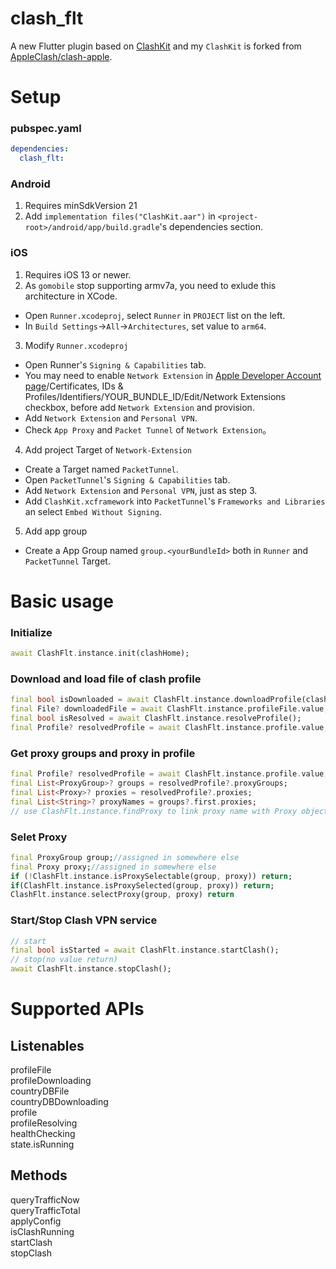 # clash_flt

A new Flutter plugin based on [ClashKit](https://github.com/LondonX/clash-kit) and my `ClashKit` is forked from [AppleClash/clash-apple](https://github.com/AppleClash/clash-apple).

# Setup
### pubspec.yaml
```yaml
dependencies:
  clash_flt:
```
### Android
1. Requires minSdkVersion 21
2. Add `implementation files("ClashKit.aar")` in `<project-root>/android/app/build.gradle`'s dependencies section.
### iOS
1. Requires iOS 13 or newer.
2. As `gomobile` stop supporting armv7a, you need to exlude this architecture in XCode.
* Open `Runner.xcodeproj`, select `Runner` in `PROJECT` list on the left.
* In `Build Settings`->`All`->`Architectures`, set value to `arm64`.

3. Modify `Runner.xcodeproj`
* Open Runner's `Signing & Capabilities` tab.
* You may need to enable `Network Extension` in [Apple Developer Account page](https://developer.apple.com/account/)/Certificates, IDs & Profiles/Identifiers/YOUR_BUNDLE_ID/Edit/Network Extensions checkbox, before add `Network Extension` and provision.
* Add `Network Extension` and `Personal VPN`.
* Check `App Proxy` and `Packet Tunnel` of `Network Extension`。

4. Add project Target of `Network-Extension`
* Create a Target named `PacketTunnel`.
* Open `PacketTunnel`'s `Signing & Capabilities` tab.
* Add `Network Extension` and `Personal VPN`, just as step 3.
* Add `ClashKit.xcframework` into `PacketTunnel`'s `Frameworks and Libraries` an select `Embed Without Signing`.

5. Add app group
* Create a App Group named `group.<yourBundleId>` both in `Runner` and `PacketTunnel` Target.
  

# Basic usage
### Initialize
```dart
await ClashFlt.instance.init(clashHome);
```
### Download and load file of clash profile
```dart
final bool isDownloaded = await ClashFlt.instance.downloadProfile(clashProfileUrl, isForce: true);
final File? downloadedFile = await ClashFlt.instance.profileFile.value;
final bool isResolved = await ClashFlt.instance.resolveProfile();
final Profile? resolvedProfile = await ClashFlt.instance.profile.value;
```
### Get proxy groups and proxy in profile
```dart
final Profile? resolvedProfile = await ClashFlt.instance.profile.value;
final List<ProxyGroup>? groups = resolvedProfile?.proxyGroups;
final List<Proxy>? proxies = resolvedProfile?.proxies;
final List<String>? proxyNames = groups?.first.proxies;
// use ClashFlt.instance.findProxy to link proxy name with Proxy object.
```
### Selet Proxy
```dart
final ProxyGroup group;//assigned in somewhere else
final Proxy proxy;//assigned in somewhere else
if (!ClashFlt.instance.isProxySelectable(group, proxy)) return;
if(ClashFlt.instance.isProxySelected(group, proxy)) return;
ClashFlt.instance.selectProxy(group, proxy) return
```
### Start/Stop Clash VPN service
```dart
// start
final bool isStarted = await ClashFlt.instance.startClash();
// stop(no value return)
await ClashFlt.instance.stopClash();
```

# Supported APIs
## Listenables
profileFile  
profileDownloading  
countryDBFile  
countryDBDownloading  
profile  
profileResolving  
healthChecking  
state.isRunning  
## Methods
queryTrafficNow  
queryTrafficTotal  
applyConfig  
isClashRunning  
startClash  
stopClash  